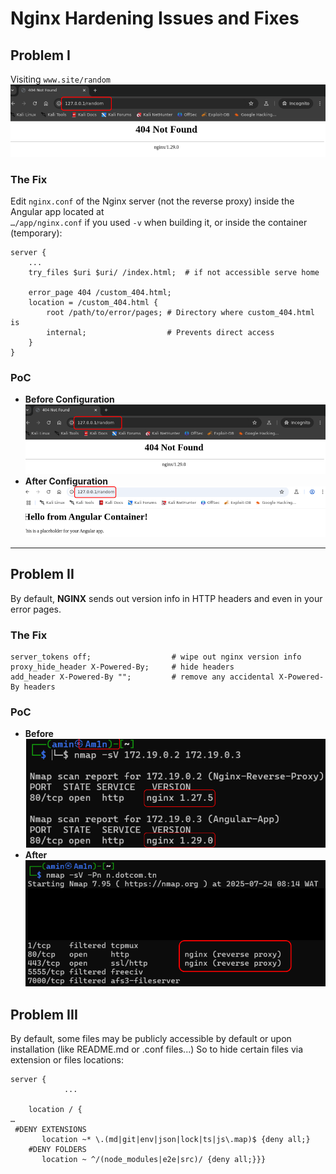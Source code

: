 # Nginx Hardening Issues and Fixes

## Problem I

Visiting `www.site/random`
![](images/random.png)

### The Fix
Edit `nginx.conf` of the Nginx server (not the reverse proxy) inside the Angular app located at  
`…/app/nginx.conf` if you used `-v` when building it, or inside the container (temporary):

```nginx
server {
    ...
    try_files $uri $uri/ /index.html;  # if not accessible serve home

    error_page 404 /custom_404.html;
    location = /custom_404.html { 
        root /path/to/error/pages; # Directory where custom_404.html is
        internal;                  # Prevents direct access
    }
}
```

### PoC
- **Before Configuration**
  ![](images/random.png)
- **After Configuration**
  ![](images/random_fix.png)

---

## Problem II

By default, **NGINX** sends out version info in HTTP headers and even in your error pages. 

### The Fix
```nginx
server_tokens off;                  # wipe out nginx version info
proxy_hide_header X-Powered-By;     # hide headers
add_header X-Powered-By "";         # remove any accidental X-Powered-By headers
```

### PoC
- **Before**
  ![](images/nmap_exposed.png)
- **After**
  ![](images/nmap_hidden.png)

## Problem III

By default, some files may be publicly accessible by default or upon installation (like README.md or .conf files...)
So to hide certain files via extension or files locations:

```nginx
server {
            ...

    location / {
…
 #DENY EXTENSIONS
       location ~* \.(md|git|env|json|lock|ts|js\.map)$ {deny all;}
	#DENY FOLDERS
       location ~ ^/(node_modules|e2e|src)/ {deny all;}}}
```

